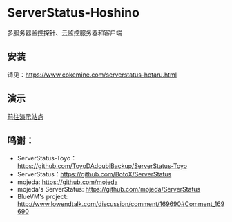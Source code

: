 # ServerStatus-Hoshino
多服务器监控探针、云监控服务器和客户端

## 安装

请见：https://www.cokemine.com/serverstatus-hotaru.html

## 演示

[前往演示站点](https://monitor.boxmoe.cn/)

## 鸣谢： 
* ServerStatus-Toyo：https://github.com/ToyoDAdoubiBackup/ServerStatus-Toyo
* ServerStatus：https://github.com/BotoX/ServerStatus
* mojeda: https://github.com/mojeda 
* mojeda's ServerStatus: https://github.com/mojeda/ServerStatus
* BlueVM's project: http://www.lowendtalk.com/discussion/comment/169690#Comment_169690
